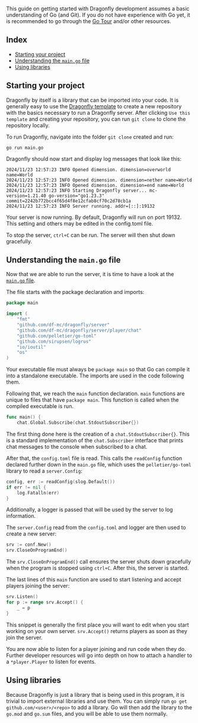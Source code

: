 This guide on getting started with Dragonfly development assumes a basic
understanding of Go (and Git). If you do not have experience with Go yet,
it is recommended to go through the [Go Tour](https://go.dev/tour/welcome/1)
and/or other resources.

## Index
* [Starting your project](#starting-your-project)
* [Understanding the `main.go` file](#understanding-the-maingo-file)
* [Using libraries](#using-libraries)

## Starting your project
Dragonfly by itself is a library that can be imported into your code. It
is generally easy to use the [Dragonfly template](https://github.com/df-mc/template)
to create a new repository with the basics necessary to run a Dragonfly
server. After clicking `Use this template` and creating your repository,
you can run `git clone` to clone the repository locally.

To run Dragonfly, navigate into the folder `git clone` created and run:
```shell
go run main.go
```

Dragonfly should now start and display log messages that look like this:
```
2024/11/23 12:57:23 INFO Opened dimension. dimension=overworld name=World
2024/11/23 12:57:23 INFO Opened dimension. dimension=nether name=World
2024/11/23 12:57:23 INFO Opened dimension. dimension=end name=World
2024/11/23 12:57:23 INFO Starting Dragonfly server... mc-version=1.21.40 go-version="go1.23.3" commit=2242b772bcc4f65d4f8e12cfab8cf70c2d78cb1a
2024/11/23 12:57:23 INFO Server running. addr=[::]:19132
```

Your server is now running. By default, Dragonfly will run on port 19132.
This setting and others may be edited in the config.toml file.

To stop the server, `ctrl+C` can be run. The server will then shut down
gracefully.

## Understanding the `main.go` file
Now that we are able to run the server, it is time to have a look at the
[`main.go` file](https://github.com/df-mc/template/blob/master/main.go).

The file starts with the package declaration and imports:
```go
package main

import (
	"fmt"
	"github.com/df-mc/dragonfly/server"
	"github.com/df-mc/dragonfly/server/player/chat"
	"github.com/pelletier/go-toml"
	"github.com/sirupsen/logrus"
	"io/ioutil"
	"os"
)
```
Your executable file must always be `package main` so that Go can compile
it into a standalone executable. The imports are used in the code following
them.

Following that, we reach the `main` function declaration. `main` functions
are unique to files that have `package main`. This function is called when
the compiled executable is run.
```go
func main() {
    chat.Global.Subscribe(chat.StdoutSubscriber{})
```
The first thing done here is the creation of a 
`chat.StdoutSubscriber{}`. This is a standard implementation of the 
`chat.Subscriber` interface that prints chat messages to the console when 
subscribed to a chat.

After that, the `config.toml` file is read. This calls the `readConfig`
function declared further down in the `main.go` file, which uses the 
`pelletier/go-toml` library to read a `server.Config`:
```go
config, err := readConfig(slog.Default())
if err != nil {
    log.Fatalln(err)
}
```
Additionally, a logger is passed that will be used by the server to log
information.

The `server.Config` read from the `config.toml` and logger are then used 
to create a new server:
```go
srv := conf.New()
srv.CloseOnProgramEnd()
```
The `srv.CloseOnProgramEnd()` call ensures the server shuts down gracefully
when the program is stopped using `ctrl+C`. After this, the server is started.

The last lines of this `main` function are used to start listening and accept 
players joining the server:
```go
srv.Listen()
for p := range srv.Accept() {
	_ = p
}
```
This snippet is generally the first place you will want to edit when you
start working on your own server. `srv.Accept()` returns players
as soon as they join the server.

You are now able to listen for a player joining and run code when they
do. Further developer resources will go into depth on how to attach a
handler to a `*player.Player` to listen for events.

## Using libraries
Because Dragonfly is just a library that is being used in this program,
it is trivial to import external libraries and use them. You can simply
run `go get github.com/<user>/<repo>` to add a library. Go will then
add the library to the `go.mod` and `go.sum` files, and you will be able
to use them normally.